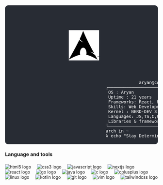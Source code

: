 
  <!-- Image Section -->
<!--   <div style="flex-shrink: 0;">
    <img src="./arch.svg" alt="Your Image" width="100" height="100" />
  </div> -->
<pre style="font-family: monospace; background-color: #282c34; color: white; padding: 20px; border-radius: 10px; max-width: 600px;align="center">
  <!-- Text Section -->
  <p align="center">
  <img src="./arch.svg" alt="Your Image" width="100" height="100" />
</p>


                                                  aryan@coder25th
                                     ┌──────────────────────────────────────────────┐
  ​                                    OS : Aryan
  ​                                    Uptime : 21 years
  ​                                    Frameworks: React, Next.js
  ​                                    Skills: Web Development, Cyber Security
  ​                                    Kernel : NERD-DEV 3.14
                                      Languages: JS,TS,C,C++,JAVA,KOTLIN
                                      Libraries & framework: REACT.JS,NEXT.JS
                                     └──────────────────────────────────────────────┘
                                     arch in ~
                                     λ echo "Stay Determined!"
</pre>



<h3 align="left">Language and tools</h3>

###

<div align="left">
  <img src="https://cdn.jsdelivr.net/gh/devicons/devicon/icons/html5/html5-original.svg" height="40" alt="html5 logo"  />
  <img width="12" />
  <img src="https://cdn.jsdelivr.net/gh/devicons/devicon/icons/css3/css3-original.svg" height="40" alt="css3 logo"  />
  <img width="12" />
  <img src="https://cdn.jsdelivr.net/gh/devicons/devicon/icons/javascript/javascript-original.svg" height="40" alt="javascript logo"  />
  <img width="12" />
  <img src="https://cdn.jsdelivr.net/gh/devicons/devicon/icons/nextjs/nextjs-original.svg" height="40" alt="nextjs logo"  />
  <img width="12" />
  <img src="https://cdn.jsdelivr.net/gh/devicons/devicon/icons/react/react-original.svg" height="40" alt="react logo"  />
  <img width="12" />
  <img src="https://cdn.jsdelivr.net/gh/devicons/devicon/icons/go/go-original.svg" height="40" alt="go logo"  />
  <img width="12" />
  <img src="https://cdn.jsdelivr.net/gh/devicons/devicon/icons/java/java-original.svg" height="40" alt="java logo"  />
  <img width="12" />
  <img src="https://cdn.jsdelivr.net/gh/devicons/devicon/icons/c/c-original.svg" height="40" alt="c logo"  />
  <img width="12" />
  <img src="https://cdn.jsdelivr.net/gh/devicons/devicon/icons/cplusplus/cplusplus-original.svg" height="40" alt="cplusplus logo"  />
  <img width="12" />
  <img src="https://cdn.jsdelivr.net/gh/devicons/devicon/icons/linux/linux-original.svg" height="40" alt="linux logo"  />
  <img width="12" />
  <img src="https://cdn.jsdelivr.net/gh/devicons/devicon/icons/kotlin/kotlin-original.svg" height="40" alt="kotlin logo"  />
  <img width="12" />
  <img src="https://cdn.jsdelivr.net/gh/devicons/devicon/icons/git/git-original.svg" height="40" alt="git logo"  />
  <img width="12" />
  <img src="https://cdn.jsdelivr.net/gh/devicons/devicon/icons/vim/vim-original.svg" height="40" alt="vim logo"  />
  <img width="12" />
  <img src="https://cdn.jsdelivr.net/gh/devicons/devicon/icons/tailwindcss/tailwindcss-original-wordmark.svg" height="40" alt="tailwindcss logo"  />
</div>
